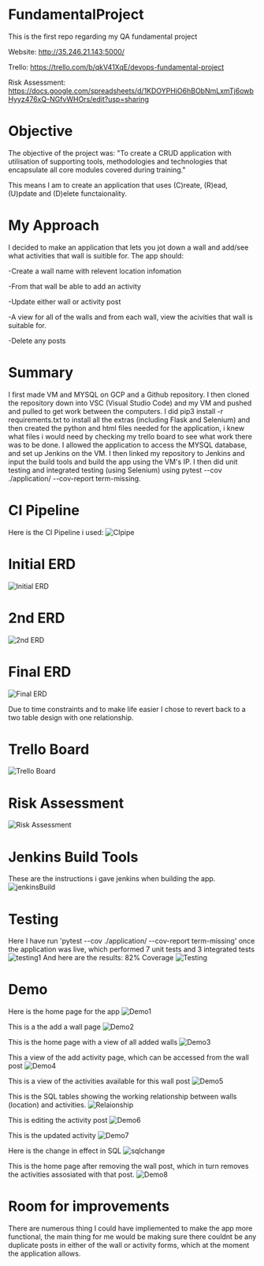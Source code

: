 # FundamentalProject
This is the first repo regarding my QA fundamental project

Website: http://35.246.21.143:5000/

Trello: https://trello.com/b/qkV41XqE/devops-fundamental-project

Risk Assessment: https://docs.google.com/spreadsheets/d/1KDOYPHiO6hBObNmLxmTj6owbHyyz476xQ-NGfvWHOrs/edit?usp=sharing

# Objective
The objective of the project was: "To create a CRUD application with utilisation of supporting tools,
methodologies and technologies that encapsulate all core modules
covered during training." 

This means I am to create an application that uses (C)reate, (R)ead, (U)pdate and (D)elete functaionality.

# My Approach
I decided to make an application that lets you jot down a wall and add/see what activities that wall is suitible for. The app should:

-Create a wall name with relevent location infomation

-From that wall be able to add an activity 

-Update either wall or activity post

-A view for all of the walls and from each wall, view the acivities that wall is suitable for.

-Delete any posts

# Summary
I first made VM and MYSQL on GCP and a Github repository. I then cloned the repository down into VSC (Visual Studio Code) and my VM and pushed and pulled to get work between the computers. I did pip3 install -r requirements.txt to install all the extras (including Flask and Selenium) and then created the python and html files needed for the application, i knew what files i would need by checking my trello board to see what work there was to be done. I allowed the application to access the MYSQL database, and set up Jenkins on the VM. I then linked my repository to Jenkins and input the build tools and build the app using the VM's IP. I then did unit testing and integrated testing (using Selenium) using pytest --cov ./application/ --cov-report term-missing.

# CI Pipeline
Here is the CI Pipeline i used:
![CIpipe](https://github.com/Almathex/FundamentalProject/blob/main/Documentation/CIpipe.png?raw=True)

# Initial ERD 
![Initial ERD](https://github.com/Almathex/FundamentalProject/blob/main/Documentation/WallFinder-ERD.png?raw=True)

# 2nd ERD
![2nd ERD](https://github.com/Almathex/FundamentalProject/blob/main/Documentation/WallFinder-ERD-2.png?raw=True)

# Final ERD  
![Final ERD](https://github.com/Almathex/FundamentalProject/blob/main/Documentation/Updated%20ERD.png?raw=True)

Due to time constraints and to make life easier I chose to revert back to a two table design with one relationship.

# Trello Board
![Trello Board](https://github.com/Almathex/FundamentalProject/blob/main/Documentation/trelloboard.png?raw=true)

# Risk Assessment
![Risk Assessment](https://github.com/Almathex/FundamentalProject/blob/main/Documentation/Risk.png?raw=True)

# Jenkins Build Tools
These are the instructions i gave jenkins when building the app.
![jenkinsBuild](https://github.com/Almathex/FundamentalProject/blob/main/Documentation/Inkedjenkinsbuildtool_LI.jpg?raw=True)

# Testing 
Here I have run 'pytest --cov ./application/ --cov-report term-missing' once the application was live, which performed 7 unit tests and 3 integrated tests 
![testing1](https://github.com/Almathex/FundamentalProject/blob/main/Documentation/test.PNG?raw=True)
And here are the results: 82% Coverage
![Testing](https://github.com/Almathex/FundamentalProject/blob/main/Documentation/pytest.PNG?raw=True)

# Demo
Here is the home page for the app
![Demo1](https://github.com/Almathex/FundamentalProject/blob/main/Documentation/demo1.PNG?raw=True)

This is a the add a wall page
![Demo2](https://github.com/Almathex/FundamentalProject/blob/main/Documentation/demo3.PNG?raw=True)

This is the home page with a view of all added walls
![Demo3](https://github.com/Almathex/FundamentalProject/blob/main/Documentation/demo4.PNG?raw=True)

This a view of the add activity page, which can be accessed from the wall post
![Demo4](https://github.com/Almathex/FundamentalProject/blob/main/Documentation/demo6.PNG?raw=True)

This is a view of the activities available for this wall post
![Demo5](https://github.com/Almathex/FundamentalProject/blob/main/Documentation/demo7.PNG?raw=True)

This is the SQL tables showing the working relationship between walls (location) and activities.
![Relaionship](https://github.com/Almathex/FundamentalProject/blob/main/Documentation/relationship.png?raw=True)

This is editing the activity post
![Demo6](https://github.com/Almathex/FundamentalProject/blob/main/Documentation/demo8.PNG?raw=True)

This is the updated activity
![Demo7](https://github.com/Almathex/FundamentalProject/blob/main/Documentation/demo9.PNG?raw=True)

Here is the change in effect in SQL
![sqlchange](https://github.com/Almathex/FundamentalProject/blob/main/Documentation/activiy.PNG?raw=True)

This is the home page after removing the wall post, which in turn removes the activities assosiated with that post.
![Demo8](https://github.com/Almathex/FundamentalProject/blob/main/Documentation/demo10.PNG?raw=True)

# Room for improvements
There are numerous thing I could have impliemented to make the app more functional, the main thing for me would be making sure there couldnt be any duplicate posts in either of the wall or activity forms, which at the moment the application allows.


